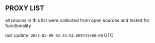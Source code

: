 ## PROXY LIST

all proxies in this list were collected from open sources and tested for functionality

last update: `2025-02-09 02:35:54.089731+00:00` UTC